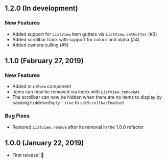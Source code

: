 ## 1.2.0 (In development)
### New Features
* Added support for `ListView`  item gutters via `ListView.setGutter` (#3)
* Added scrollbar track with support for colour and alpha (#4)
* Added camera culling (#5)

## 1.1.0 (February 27, 2019)
### New Features
* Added `GridView` component
* Items can now be removed via index with `ListView.removeAt`
* The scrollbar can now be hidden when there are no items to display by passing `hideWhenEmpty: true` to `setScrollbarEnabled`

### Bug Fixes
* Restored `Listview.remove` after its removal in the 1.0.0 refactor

## 1.0.0 (January 22, 2019)
* First release! :tada:
